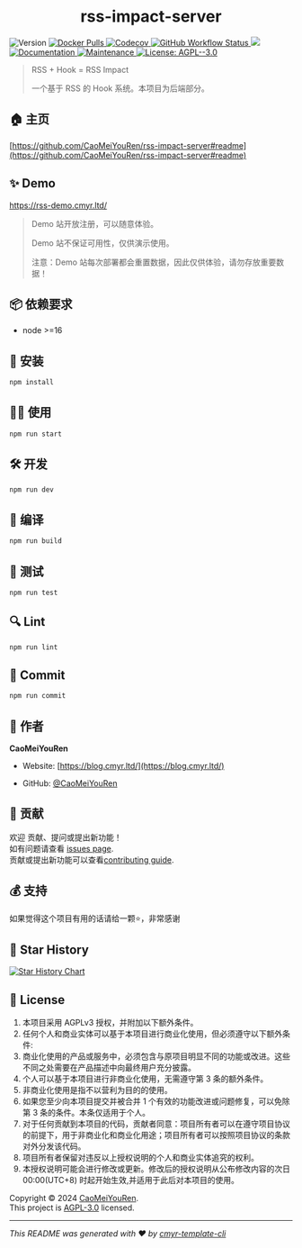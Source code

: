 <h1 align="center">rss-impact-server </h1>
<p>
  <img alt="Version" src="https://img.shields.io/badge/version-0.1.0-blue.svg?cacheSeconds=2592000" />
  <a href="https://hub.docker.com/r/caomeiyouren/rss-impact-server" target="_blank">
  <img alt="Docker Pulls" src="https://img.shields.io/docker/pulls/caomeiyouren/rss-impact-server">
  </a>
    <a href="https://app.codecov.io/gh/CaoMeiYouRen/rss-impact-server" target="_blank">
     <img alt="Codecov" src="https://img.shields.io/codecov/c/github/CaoMeiYouRen/rss-impact-server">
  </a>
  <a href="https://github.com/CaoMeiYouRen/rss-impact-server/actions?query=workflow%3ARelease" target="_blank">
    <img alt="GitHub Workflow Status" src="https://img.shields.io/github/actions/workflow/status/CaoMeiYouRen/rss-impact-server/release.yml?branch=master">
  </a>
  <img src="https://img.shields.io/badge/node-%3E%3D16-blue.svg" />
  <a href="https://github.com/CaoMeiYouRen/rss-impact-server#readme" target="_blank">
    <img alt="Documentation" src="https://img.shields.io/badge/documentation-yes-brightgreen.svg" />
  </a>
  <a href="https://github.com/CaoMeiYouRen/rss-impact-server/graphs/commit-activity" target="_blank">
    <img alt="Maintenance" src="https://img.shields.io/badge/Maintained%3F-yes-green.svg" />
  </a>
  <a href="https://github.com/CaoMeiYouRen/rss-impact-server/blob/master/LICENSE" target="_blank">
    <img alt="License: AGPL--3.0" src="https://img.shields.io/github/license/CaoMeiYouRen/rss-impact-server?color=yellow" />
  </a>
</p>


> RSS + Hook = RSS Impact
>
> 一个基于 RSS 的 Hook 系统。本项目为后端部分。

## 🏠 主页

[https://github.com/CaoMeiYouRen/rss-impact-server#readme](https://github.com/CaoMeiYouRen/rss-impact-server#readme)

## ✨ Demo

https://rss-demo.cmyr.ltd/

> Demo 站开放注册，可以随意体验。
>
> Demo 站不保证可用性，仅供演示使用。
>
> 注意：Demo 站每次部署都会重置数据，因此仅供体验，请勿存放重要数据！


## 📦 依赖要求


- node >=16

## 🚀 安装

```sh
npm install
```

## 👨‍💻 使用

```sh
npm run start
```

## 🛠️ 开发

```sh
npm run dev
```

## 🔧 编译

```sh
npm run build
```

## 🧪 测试

```sh
npm run test
```

## 🔍 Lint

```sh
npm run lint
```

## 💾 Commit

```sh
npm run commit
```


## 👤 作者


**CaoMeiYouRen**

* Website: [https://blog.cmyr.ltd/](https://blog.cmyr.ltd/)

* GitHub: [@CaoMeiYouRen](https://github.com/CaoMeiYouRen)


## 🤝 贡献

欢迎 贡献、提问或提出新功能！<br />如有问题请查看 [issues page](https://github.com/CaoMeiYouRen/rss-impact-server/issues). <br/>贡献或提出新功能可以查看[contributing guide](https://github.com/CaoMeiYouRen/rss-impact-server/blob/master/CONTRIBUTING.md).

## 💰 支持

如果觉得这个项目有用的话请给一颗⭐️，非常感谢

## 🌟 Star History

[![Star History Chart](https://api.star-history.com/svg?repos=CaoMeiYouRen/rss-impact-server&type=Date)](https://star-history.com/#CaoMeiYouRen/rss-impact-server&Date)

## 📝 License

1. 本项目采用 AGPLv3 授权，并附加以下额外条件。
2. 任何个人和商业实体可以基于本项目进行商业化使用，但必须遵守以下额外条件:
3. 商业化使用的产品或服务中，必须包含与原项目明显不同的功能或改进。这些不同之处需要在产品描述中向最终用户充分披露。
4. 个人可以基于本项目进行非商业化使用，无需遵守第 3 条的额外条件。 
5. 非商业化使用是指不以营利为目的的使用。
6. 如果您至少向本项目提交并被合并 1 个有效的功能改进或问题修复，可以免除第 3 条的条件。本条仅适用于个人。
7. 对于任何贡献到本项目的代码，贡献者同意：项目所有者可以在遵守项目协议的前提下，用于非商业化和商业化用途；项目所有者可以按照项目协议的条款对外分发该代码。
8. 项目所有者保留对违反以上授权说明的个人和商业实体追究的权利。
9. 本授权说明可能会进行修改或更新。修改后的授权说明从公布修改内容的次日 00:00(UTC+8) 时起开始生效,并适用于此后对本项目的使用。

Copyright © 2024 [CaoMeiYouRen](https://github.com/CaoMeiYouRen).<br />
This project is [AGPL-3.0](https://github.com/CaoMeiYouRen/rss-impact-server/blob/master/LICENSE) licensed.

***
_This README was generated with ❤️ by [cmyr-template-cli](https://github.com/CaoMeiYouRen/cmyr-template-cli)_
